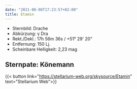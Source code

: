 ```yaml
---
date: "2021-08-08T17:23:57+02:00"
title: Etamin
---
```


- Sternbild: Drache
- Abkürzung: γ Dra
- Rekt./Dekl.: 17h 56m 36s / +51° 29' 20"
- Entfernung: 150 Lj.
- Scheinbare Helligkeit: 2,23 mag

## Sternpate: Könemann

{{< button link="https://stellarium-web.org/skysource/Etamin" text="Stellarium Web">}}